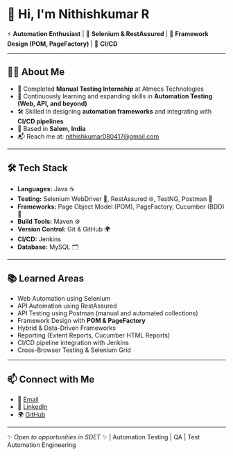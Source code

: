 # 👋 Hi, I'm Nithishkumar R  

⚡ **Automation Enthusiast** | 🤖 **Selenium & RestAssured** | 📑 **Framework Design (POM, PageFactory)** | 🚀 **CI/CD**  

---

## 👨‍💻 About Me  
- 💼 Completed **Manual Testing Internship** at Atmecs Technologies  
- 🌱 Continuously learning and expanding skills in **Automation Testing (Web, API, and beyond)**  
- 🛠 Skilled in designing **automation frameworks** and integrating with **CI/CD pipelines**  
- 📍 Based in **Salem, India**  
- 📬 Reach me at: [nithishkumar080417@gmail.com](mailto:nithishkumar080417@gmail.com)  

---

## 🛠 Tech Stack  
- **Languages:** Java ☕  
- **Testing:** Selenium WebDriver 🤖, RestAssured 🌐, TestNG, Postman 📮  
- **Frameworks:** Page Object Model (POM), PageFactory, Cucumber (BDD) 🌱  
- **Build Tools:** Maven ⚙️  
- **Version Control:** Git & GitHub 🌍  
- **CI/CD:** Jenkins  
- **Database:** MySQL 🗂️  

---

## 📚 Learned Areas  
- Web Automation using Selenium  
- API Automation using RestAssured  
- API Testing using Postman (manual and automated collections)  
- Framework Design with **POM & PageFactory**  
- Hybrid & Data-Driven Frameworks  
- Reporting (Extent Reports, Cucumber HTML Reports)  
- CI/CD pipeline integration with Jenkins  
- Cross-Browser Testing & Selenium Grid  

---

## 📫 Connect with Me  
- 📧 [Email](mailto:nithishkumar080417@gmail.com)  
- 💼 [LinkedIn](https://www.linkedin.com/in/nithishkumar0804/)  
- 🌍 [GitHub](https://github.com/Nithishkumar0804)  

---

✨ *Open to opportunities in SDET* ✨ | Automation Testing | QA | Test Automation Engineering

